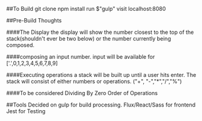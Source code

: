 ##To Build
git clone
npm install 
run $"gulp"
visit localhost:8080


##Pre-Build Thoughts

####The Display
the display will show the number closest to the top of the stack(shouldn't ever be two below) or the number currently being composed. 

####composing an input number.
input will be available for ['.',0,1,2,3,4,5,6,7,8,9]

####Executing operations
a stack will be built up until a user hits enter.
The stack will consist of either numbers or operations.
("+", "-","*","/","%")

####To be considered
Dividing By Zero
Order of Operations


##Tools
Decided on gulp for build processing.
Flux/React/Sass for frontend
Jest for Testing